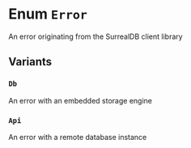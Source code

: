# Enum `Error`

An error originating from the SurrealDB client library

## Variants

### `Db`

An error with an embedded storage engine

### `Api`

An error with a remote database instance

